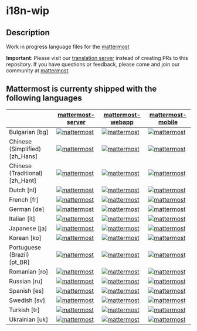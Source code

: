 # i18n-wip
## Description
Work in progress language files for the [mattermost](github.com/mattermost/mattermost-server)

**Important**: 
Please visit our [translation server](https://translate.mattermost.com/) instead of creating PRs to this repository. 
If you have questions or feedback, please come and join our community at [mattermost](https://community.mattermost.com/core/channels/localization). 

## Mattermost is currenty shipped with the following languages




|  | [mattermost-server](https://translate.mattermost.com/projects/mattermostmattermost-server_master/) | [mattermost-webapp](https://translate.mattermost.com/projects/mattermostmattermost-webapp_master/) | [mattermost-mobile](https://translate.mattermost.com/projects/mattermostmattermost-mobile_master/) |
 | ------------- | ------------- | ------------- | ------------- |
| Bulgarian [bg] | [![mattermost](https://translate.mattermost.com/widgets/mattermost/bg/mattermost-server_master/svg-badge.svg)](https://translate.mattermost.com/projects/mattermost/mattermost-server_master/bg/) | [![mattermost](https://translate.mattermost.com/widgets/mattermost/bg/mattermost-webapp_master/svg-badge.svg)](https://translate.mattermost.com/projects/mattermost/mattermost-webapp_master/bg/) | [![mattermost](https://translate.mattermost.com/widgets/mattermost/bg/mattermost-mobile_master/svg-badge.svg)](https://translate.mattermost.com/projects/mattermost/mattermost-mobile_master/bg/) |
| Chinese (Simplified) [zh_Hans] | [![mattermost](https://translate.mattermost.com/widgets/mattermost/zh_Hans/mattermost-server_master/svg-badge.svg)](https://translate.mattermost.com/projects/mattermost/mattermost-server_master/zh_Hans/) | [![mattermost](https://translate.mattermost.com/widgets/mattermost/zh_Hans/mattermost-webapp_master/svg-badge.svg)](https://translate.mattermost.com/projects/mattermost/mattermost-webapp_master/zh_Hans/) | [![mattermost](https://translate.mattermost.com/widgets/mattermost/zh_Hans/mattermost-mobile_master/svg-badge.svg)](https://translate.mattermost.com/projects/mattermost/mattermost-mobile_master/zh_Hans/) |
| Chinese (Traditional) [zh_Hant] | [![mattermost](https://translate.mattermost.com/widgets/mattermost/zh_Hant/mattermost-server_master/svg-badge.svg)](https://translate.mattermost.com/projects/mattermost/mattermost-server_master/zh_Hant/) | [![mattermost](https://translate.mattermost.com/widgets/mattermost/zh_Hant/mattermost-webapp_master/svg-badge.svg)](https://translate.mattermost.com/projects/mattermost/mattermost-webapp_master/zh_Hant/) | [![mattermost](https://translate.mattermost.com/widgets/mattermost/zh_Hant/mattermost-mobile_master/svg-badge.svg)](https://translate.mattermost.com/projects/mattermost/mattermost-mobile_master/zh_Hant/) |
| Dutch [nl] | [![mattermost](https://translate.mattermost.com/widgets/mattermost/nl/mattermost-server_master/svg-badge.svg)](https://translate.mattermost.com/projects/mattermost/mattermost-server_master/nl/) | [![mattermost](https://translate.mattermost.com/widgets/mattermost/nl/mattermost-webapp_master/svg-badge.svg)](https://translate.mattermost.com/projects/mattermost/mattermost-webapp_master/nl/) | [![mattermost](https://translate.mattermost.com/widgets/mattermost/nl/mattermost-mobile_master/svg-badge.svg)](https://translate.mattermost.com/projects/mattermost/mattermost-mobile_master/nl/) |
| French [fr] | [![mattermost](https://translate.mattermost.com/widgets/mattermost/fr/mattermost-server_master/svg-badge.svg)](https://translate.mattermost.com/projects/mattermost/mattermost-server_master/fr/) | [![mattermost](https://translate.mattermost.com/widgets/mattermost/fr/mattermost-webapp_master/svg-badge.svg)](https://translate.mattermost.com/projects/mattermost/mattermost-webapp_master/fr/) | [![mattermost](https://translate.mattermost.com/widgets/mattermost/fr/mattermost-mobile_master/svg-badge.svg)](https://translate.mattermost.com/projects/mattermost/mattermost-mobile_master/fr/) |
| German [de] | [![mattermost](https://translate.mattermost.com/widgets/mattermost/de/mattermost-server_master/svg-badge.svg)](https://translate.mattermost.com/projects/mattermost/mattermost-server_master/de/) | [![mattermost](https://translate.mattermost.com/widgets/mattermost/de/mattermost-webapp_master/svg-badge.svg)](https://translate.mattermost.com/projects/mattermost/mattermost-webapp_master/de/) | [![mattermost](https://translate.mattermost.com/widgets/mattermost/de/mattermost-mobile_master/svg-badge.svg)](https://translate.mattermost.com/projects/mattermost/mattermost-mobile_master/de/) |
| Italian [it] | [![mattermost](https://translate.mattermost.com/widgets/mattermost/it/mattermost-server_master/svg-badge.svg)](https://translate.mattermost.com/projects/mattermost/mattermost-server_master/it/) | [![mattermost](https://translate.mattermost.com/widgets/mattermost/it/mattermost-webapp_master/svg-badge.svg)](https://translate.mattermost.com/projects/mattermost/mattermost-webapp_master/it/) | [![mattermost](https://translate.mattermost.com/widgets/mattermost/it/mattermost-mobile_master/svg-badge.svg)](https://translate.mattermost.com/projects/mattermost/mattermost-mobile_master/it/) |
| Japanese [ja] | [![mattermost](https://translate.mattermost.com/widgets/mattermost/ja/mattermost-server_master/svg-badge.svg)](https://translate.mattermost.com/projects/mattermost/mattermost-server_master/ja/) | [![mattermost](https://translate.mattermost.com/widgets/mattermost/ja/mattermost-webapp_master/svg-badge.svg)](https://translate.mattermost.com/projects/mattermost/mattermost-webapp_master/ja/) | [![mattermost](https://translate.mattermost.com/widgets/mattermost/ja/mattermost-mobile_master/svg-badge.svg)](https://translate.mattermost.com/projects/mattermost/mattermost-mobile_master/ja/) |
| Korean [ko] | [![mattermost](https://translate.mattermost.com/widgets/mattermost/ko/mattermost-server_master/svg-badge.svg)](https://translate.mattermost.com/projects/mattermost/mattermost-server_master/ko/) | [![mattermost](https://translate.mattermost.com/widgets/mattermost/ko/mattermost-webapp_master/svg-badge.svg)](https://translate.mattermost.com/projects/mattermost/mattermost-webapp_master/ko/) | [![mattermost](https://translate.mattermost.com/widgets/mattermost/ko/mattermost-mobile_master/svg-badge.svg)](https://translate.mattermost.com/projects/mattermost/mattermost-mobile_master/ko/) |
| Portuguese (Brazil) [pt_BR] | [![mattermost](https://translate.mattermost.com/widgets/mattermost/pt_BR/mattermost-server_master/svg-badge.svg)](https://translate.mattermost.com/projects/mattermost/mattermost-server_master/pt_BR/) | [![mattermost](https://translate.mattermost.com/widgets/mattermost/pt_BR/mattermost-webapp_master/svg-badge.svg)](https://translate.mattermost.com/projects/mattermost/mattermost-webapp_master/pt_BR/) | [![mattermost](https://translate.mattermost.com/widgets/mattermost/pt_BR/mattermost-mobile_master/svg-badge.svg)](https://translate.mattermost.com/projects/mattermost/mattermost-mobile_master/pt_BR/) |
| Romanian [ro] | [![mattermost](https://translate.mattermost.com/widgets/mattermost/ro/mattermost-server_master/svg-badge.svg)](https://translate.mattermost.com/projects/mattermost/mattermost-server_master/ro/) | [![mattermost](https://translate.mattermost.com/widgets/mattermost/ro/mattermost-webapp_master/svg-badge.svg)](https://translate.mattermost.com/projects/mattermost/mattermost-webapp_master/ro/) | [![mattermost](https://translate.mattermost.com/widgets/mattermost/ro/mattermost-mobile_master/svg-badge.svg)](https://translate.mattermost.com/projects/mattermost/mattermost-mobile_master/ro/) |
| Russian [ru] | [![mattermost](https://translate.mattermost.com/widgets/mattermost/ru/mattermost-server_master/svg-badge.svg)](https://translate.mattermost.com/projects/mattermost/mattermost-server_master/ru/) | [![mattermost](https://translate.mattermost.com/widgets/mattermost/ru/mattermost-webapp_master/svg-badge.svg)](https://translate.mattermost.com/projects/mattermost/mattermost-webapp_master/ru/) | [![mattermost](https://translate.mattermost.com/widgets/mattermost/ru/mattermost-mobile_master/svg-badge.svg)](https://translate.mattermost.com/projects/mattermost/mattermost-mobile_master/ru/) |
| Spanish [es] | [![mattermost](https://translate.mattermost.com/widgets/mattermost/es/mattermost-server_master/svg-badge.svg)](https://translate.mattermost.com/projects/mattermost/mattermost-server_master/es/) | [![mattermost](https://translate.mattermost.com/widgets/mattermost/es/mattermost-webapp_master/svg-badge.svg)](https://translate.mattermost.com/projects/mattermost/mattermost-webapp_master/es/) | [![mattermost](https://translate.mattermost.com/widgets/mattermost/es/mattermost-mobile_master/svg-badge.svg)](https://translate.mattermost.com/projects/mattermost/mattermost-mobile_master/es/) |
| Swedish [sv] | [![mattermost](https://translate.mattermost.com/widgets/mattermost/sv/mattermost-server_master/svg-badge.svg)](https://translate.mattermost.com/projects/mattermost/mattermost-server_master/sv/) | [![mattermost](https://translate.mattermost.com/widgets/mattermost/sv/mattermost-webapp_master/svg-badge.svg)](https://translate.mattermost.com/projects/mattermost/mattermost-webapp_master/sv/) | [![mattermost](https://translate.mattermost.com/widgets/mattermost/sv/mattermost-mobile_master/svg-badge.svg)](https://translate.mattermost.com/projects/mattermost/mattermost-mobile_master/sv/) |
| Turkish [tr] | [![mattermost](https://translate.mattermost.com/widgets/mattermost/tr/mattermost-server_master/svg-badge.svg)](https://translate.mattermost.com/projects/mattermost/mattermost-server_master/tr/) | [![mattermost](https://translate.mattermost.com/widgets/mattermost/tr/mattermost-webapp_master/svg-badge.svg)](https://translate.mattermost.com/projects/mattermost/mattermost-webapp_master/tr/) | [![mattermost](https://translate.mattermost.com/widgets/mattermost/tr/mattermost-mobile_master/svg-badge.svg)](https://translate.mattermost.com/projects/mattermost/mattermost-mobile_master/tr/) |
| Ukrainian [uk] | [![mattermost](https://translate.mattermost.com/widgets/mattermost/uk/mattermost-server_master/svg-badge.svg)](https://translate.mattermost.com/projects/mattermost/mattermost-server_master/uk/) | [![mattermost](https://translate.mattermost.com/widgets/mattermost/uk/mattermost-webapp_master/svg-badge.svg)](https://translate.mattermost.com/projects/mattermost/mattermost-webapp_master/uk/) | [![mattermost](https://translate.mattermost.com/widgets/mattermost/uk/mattermost-mobile_master/svg-badge.svg)](https://translate.mattermost.com/projects/mattermost/mattermost-mobile_master/uk/) |

